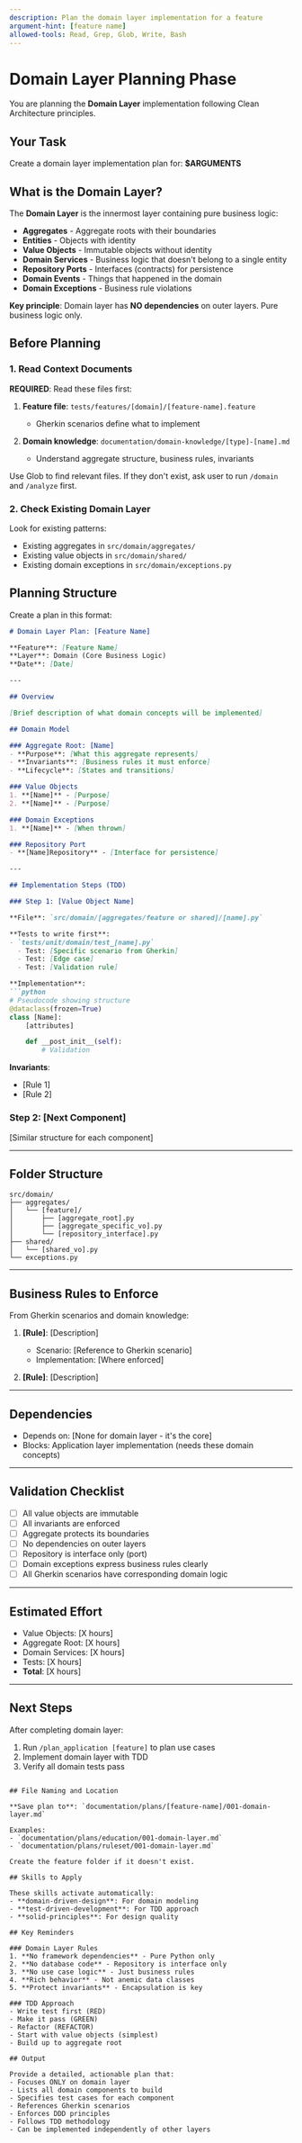 ```yaml
---
description: Plan the domain layer implementation for a feature
argument-hint: [feature name]
allowed-tools: Read, Grep, Glob, Write, Bash
---
```


# Domain Layer Planning Phase

You are planning the **Domain Layer** implementation following Clean Architecture principles.

## Your Task

Create a domain layer implementation plan for: **$ARGUMENTS**

## What is the Domain Layer?

The **Domain Layer** is the innermost layer containing pure business logic:

- **Aggregates** - Aggregate roots with their boundaries
- **Entities** - Objects with identity
- **Value Objects** - Immutable objects without identity
- **Domain Services** - Business logic that doesn't belong to a single entity
- **Repository Ports** - Interfaces (contracts) for persistence
- **Domain Events** - Things that happened in the domain
- **Domain Exceptions** - Business rule violations

**Key principle**: Domain layer has **NO dependencies** on outer layers. Pure business logic only.

## Before Planning

### 1. Read Context Documents

**REQUIRED**: Read these files first:

1. **Feature file**: `tests/features/[domain]/[feature-name].feature`
   - Gherkin scenarios define what to implement

2. **Domain knowledge**: `documentation/domain-knowledge/[type]-[name].md`
   - Understand aggregate structure, business rules, invariants

Use Glob to find relevant files. If they don't exist, ask user to run `/domain` and `/analyze` first.

### 2. Check Existing Domain Layer

Look for existing patterns:
- Existing aggregates in `src/domain/aggregates/`
- Existing value objects in `src/domain/shared/`
- Existing domain exceptions in `src/domain/exceptions.py`

## Planning Structure

Create a plan in this format:

```markdown
# Domain Layer Plan: [Feature Name]

**Feature**: [Feature Name]
**Layer**: Domain (Core Business Logic)
**Date**: [Date]

---

## Overview

[Brief description of what domain concepts will be implemented]

## Domain Model

### Aggregate Root: [Name]
- **Purpose**: [What this aggregate represents]
- **Invariants**: [Business rules it must enforce]
- **Lifecycle**: [States and transitions]

### Value Objects
1. **[Name]** - [Purpose]
2. **[Name]** - [Purpose]

### Domain Exceptions
1. **[Name]** - [When thrown]

### Repository Port
- **[Name]Repository** - [Interface for persistence]

---

## Implementation Steps (TDD)

### Step 1: [Value Object Name]

**File**: `src/domain/[aggregates/feature or shared]/[name].py`

**Tests to write first**:
- `tests/unit/domain/test_[name].py`
  - Test: [Specific scenario from Gherkin]
  - Test: [Edge case]
  - Test: [Validation rule]

**Implementation**:
```python
# Pseudocode showing structure
@dataclass(frozen=True)
class [Name]:
    [attributes]

    def __post_init__(self):
        # Validation
```

**Invariants**:
- [Rule 1]
- [Rule 2]

### Step 2: [Next Component]
[Similar structure for each component]

---

## Folder Structure

```
src/domain/
├── aggregates/
│   └── [feature]/
│       ├── [aggregate_root].py
│       ├── [aggregate_specific_vo].py
│       └── [repository_interface].py
├── shared/
│   └── [shared_vo].py
└── exceptions.py
```

---

## Business Rules to Enforce

From Gherkin scenarios and domain knowledge:

1. **[Rule]**: [Description]
   - Scenario: [Reference to Gherkin scenario]
   - Implementation: [Where enforced]

2. **[Rule]**: [Description]

---

## Dependencies

- Depends on: [None for domain layer - it's the core]
- Blocks: Application layer implementation (needs these domain concepts)

---

## Validation Checklist

- [ ] All value objects are immutable
- [ ] All invariants are enforced
- [ ] Aggregate protects its boundaries
- [ ] No dependencies on outer layers
- [ ] Repository is interface only (port)
- [ ] Domain exceptions express business rules clearly
- [ ] All Gherkin scenarios have corresponding domain logic

---

## Estimated Effort

- Value Objects: [X hours]
- Aggregate Root: [X hours]
- Domain Services: [X hours]
- Tests: [X hours]
- **Total**: [X hours]

---

## Next Steps

After completing domain layer:
1. Run `/plan_application [feature]` to plan use cases
2. Implement domain layer with TDD
3. Verify all domain tests pass
```

## File Naming and Location

**Save plan to**: `documentation/plans/[feature-name]/001-domain-layer.md`

Examples:
- `documentation/plans/education/001-domain-layer.md`
- `documentation/plans/ruleset/001-domain-layer.md`

Create the feature folder if it doesn't exist.

## Skills to Apply

These skills activate automatically:
- **domain-driven-design**: For domain modeling
- **test-driven-development**: For TDD approach
- **solid-principles**: For design quality

## Key Reminders

### Domain Layer Rules
1. **No framework dependencies** - Pure Python only
2. **No database code** - Repository is interface only
3. **No use case logic** - Just business rules
4. **Rich behavior** - Not anemic data classes
5. **Protect invariants** - Encapsulation is key

### TDD Approach
- Write test first (RED)
- Make it pass (GREEN)
- Refactor (REFACTOR)
- Start with value objects (simplest)
- Build up to aggregate root

## Output

Provide a detailed, actionable plan that:
- Focuses ONLY on domain layer
- Lists all domain components to build
- Specifies test cases for each component
- References Gherkin scenarios
- Enforces DDD principles
- Follows TDD methodology
- Can be implemented independently of other layers
